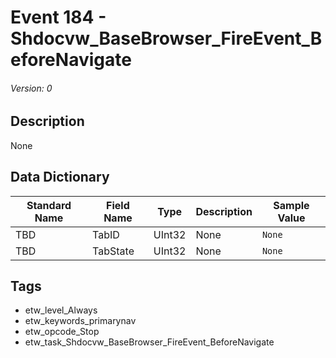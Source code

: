 # Event 184 - Shdocvw_BaseBrowser_FireEvent_BeforeNavigate
###### Version: 0

## Description
None

## Data Dictionary
|Standard Name|Field Name|Type|Description|Sample Value|
|---|---|---|---|---|
|TBD|TabID|UInt32|None|`None`|
|TBD|TabState|UInt32|None|`None`|

## Tags
* etw_level_Always
* etw_keywords_primarynav
* etw_opcode_Stop
* etw_task_Shdocvw_BaseBrowser_FireEvent_BeforeNavigate